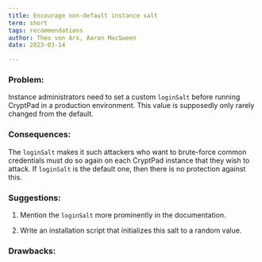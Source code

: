 ```yaml
---
title: Encourage non-default instance salt
term: short
tags: recommendations
author: Theo von Arx, Aaron MacSween
date: 2023-03-14

---
```


### Problem:

Instance administrators need to set a custom `loginSalt` before running
CryptPad in a production environment. This value is supposedly only
rarely changed from the default.

### Consequences:

The `loginSalt` makes it such attackers who want to brute-force common
credentials must do so again on each CryptPad instance that they wish to
attack. If `loginSalt` is the default one, then there is no protection
against this.

### Suggestions:

1.  Mention the `loginSalt` more prominently in the documentation.

2.  Write an installation script that initializes this salt to a random
    value.

### Drawbacks:
